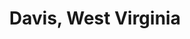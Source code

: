 ---
layout: post
title: Davis, West Virginia
description: Nothing like the taste of butter.
image: 5.jpg
---